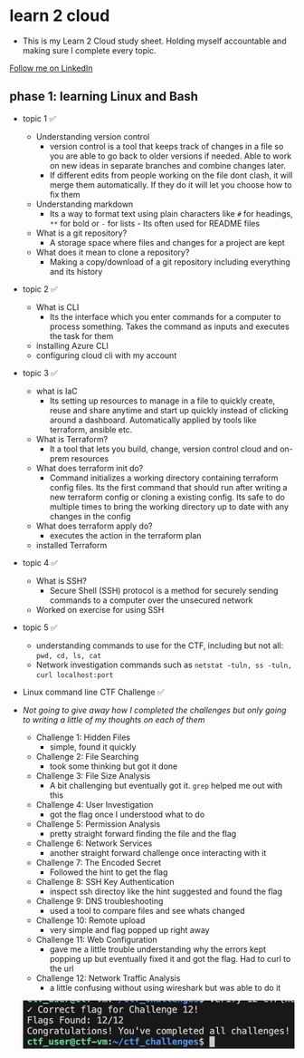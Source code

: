 # learn 2 cloud
- This is my Learn 2 Cloud study sheet. Holding myself accountable and making sure I complete every topic. 

[Follow me on LinkedIn](https://www.linkedin.com/in/cperez37/)

## phase 1: learning Linux and Bash
- topic 1 ✅
    + Understanding version control 
        - version control is a tool that keeps track of changes in a file so you are able to go back to older versions if needed. Able to work on new ideas in separate branches and combine changes later.
        - If different edits from people working on the file dont clash, it will merge them automatically. If they do it will let you choose how to fix them 
    + Understanding markdown
        - Its a way to format text using plain characters like ```#``` for headings, ```**``` for bold or ```-``` for lists - Its often used for README files
    + What is a git repository?
        - A storage space where files and changes for a project are kept
    + What does it mean to clone a repository?
        - Making a copy/download of a git repository including everything and its history

- topic 2 ✅
    + What is CLI
        - Its the interface which you enter commands for a computer to process something. Takes the command as inputs and executes the task for them
    + installing Azure CLI
    + configuring cloud cli with my account

- topic 3 ✅
    + what is IaC
        - Its setting up resources to manage in a file to quickly create, reuse and share anytime and start up quickly instead of clicking around a dashboard. Automatically applied by tools like terraform, ansible etc.
    + What is Terraform?
        - It a tool that lets you build, change, version control cloud and on-prem resources 
    + What does terraform init do?
        - Command initializes a working directory containing terraform config files. Its the first command that should run after writing a new terraform config or cloning a existing config. Its safe to do multiple times to bring the working directory up to date with any changes in the config 
    + What does terraform apply do?
        - executes the action in the terraform plan
    + installed Terraform 

- topic 4 ✅
    + What is SSH?
        - Secure Shell (SSH) protocol is a method for securely sending commands to a computer over the unsecured network
    + Worked on exercise for using SSH 
- topic 5 ✅
    + understanding commands to use for the CTF, including but not all: ```pwd, cd, ls, cat```
    + Network investigation commands such as ```netstat -tuln, ss -tuln, curl localhost:port``` 
- Linux command line CTF Challenge ✅
- *Not going to give away how I completed the challenges but only going to writing a little of my thoughts on each of them*
    + Challenge 1: Hidden Files 
        - simple, found it quickly
    + Challenge 2: File Searching
        - took some thinking but got it done
    + Challenge 3: File Size Analysis
        - A bit challenging but eventually got it. ```grep``` helped me out with this
    + Challenge 4: User Investigation
        - got the flag once I understood what to do
    + Challenge 5: Permission Analysis
        - pretty straight forward finding the file and the flag
    + Challenge 6: Network Services
        - another straight forward challenge once interacting with it
    + Challenge 7: The Encoded Secret
        - Followed the hint to get the flag
    + Challenge 8: SSH Key Authentication
        - inspect ssh directoy like the hint suggested and found the flag
    + Challenge 9: DNS troubleshooting
        - used a tool to compare files and see whats changed 
    + Challenge 10: Remote upload
        - very simple and flag popped up right away
    + Challenge 11: Web Configuration
        - gave me a little trouble understanding why the errors kept popping up but eventually fixed it and got the flag. Had to curl to the url 
    +  Challenge 12: Network Traffic Analysis
        - a little confusing without using wireshark but was able to do it

    ![](images/phase1.png)